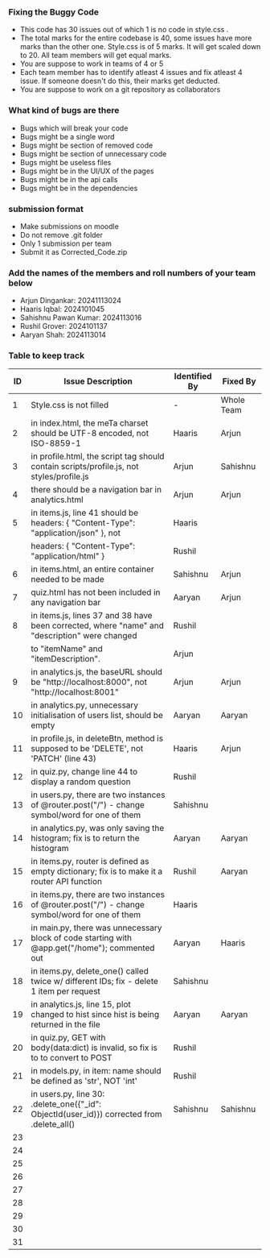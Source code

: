 ### Fixing the Buggy Code

- This code has 30 issues out of which 1 is no code in style.css . 
- The total marks for the entire codebase is 40, some issues have more marks than the other one. Style.css is of 5 marks. It will get scaled down to 20. All team members will get equal marks.
- You are suppose to work in teams of 4 or 5
- Each team member has to identify atleast 4 issues and fix atleast 4 issue. If someone doesn't do this, their marks get deducted.
- You are suppose to work on a git repository as collaborators

### What kind of bugs are there

- Bugs which will break your code
- Bugs might be a single word
- Bugs might be section of removed code
- Bugs might be section of unnecessary code
- Bugs might be useless files
- Bugs might be in the UI/UX of the pages
- Bugs might be in the api calls
- Bugs might be in the dependencies  

### submission format

- Make submissions on moodle
- Do not remove .git folder 
- Only 1 submission per team
- Submit it as Corrected_Code.zip

### Add the names of the members and roll numbers of your team below

- Arjun Dingankar: 20241113024
- Haaris Iqbal: 2024101045
- Sahishnu Pawan Kumar: 2024113016
- Rushil Grover: 2024101137
- Aaryan Shah: 2024113014

### Table to keep track

| ID  | Issue Description                                                                               | Identified By | Fixed By     |
|-----|-------------------------------------------------------------------------------------------------|---------------|--------------|
| 1   | Style.css is not filled                                                                         |      -        | Whole Team   |
| 2   | in index.html, the meTa charset should be UTF-8 encoded, not ISO-8859-1                         |    Haaris     |   Arjun      |
| 3   | in profile.html, the script tag should contain scripts/profile.js, not styles/profile.js        |    Arjun      |   Sahishnu   |
| 4   | there should be a navigation bar in analytics.html                                              |    Arjun      |   Arjun      |
| 5   | in items.js, line 41 should be headers: { "Content-Type": "application/json" }, not             |    Haaris     |              |
      | headers: { "Content-Type": "application/html" }                                                 |    Rushil     |              |
| 6   | in items.html, an entire container needed to be made                                            |    Sahishnu   |   Arjun      |
| 7   | quiz.html has not been included in any navigation bar                                           |    Aaryan     |   Arjun      |
| 8   | in items.js, lines 37 and 38 have been corrected, where "name" and "description" were changed   |    Rushil     |              |
|     | to "itemName" and "itemDescription".                                                            |    Arjun      |              |
| 9   | in analytics.js, the baseURL should be "http://localhost:8000", not "http://localhost:8001"     |    Arjun      |   Arjun      |
| 10  | in analytics.py, unnecessary initialisation of users list, should be empty                      |    Aaryan     |   Aaryan     |
| 11  | in profile.js, in deleteBtn, method is supposed to be 'DELETE', not 'PATCH' (line 43)           |    Haaris     |   Arjun      |
| 12  | in quiz.py, change line 44 to display a random question                                         |    Rushil     |              |
| 13  | in users.py, there are two instances of @router.post("/") - change symbol/word for one of them  |    Sahishnu   |              |
| 14  | in analytics.py, was only saving the histogram; fix is to return the histogram                  |    Aaryan     |   Aaryan     |
| 15  | in items.py, router is defined as empty dictionary; fix is to make it a router API function     |    Rushil     |   Aaryan     |
| 16  | in items.py, there are two instances of @router.post("/") - change symbol/word for one of them  |    Haaris     |              |
| 17  | in main.py, there was unnecessary block of code starting with @app.get("/home"); commented out  |    Aaryan     |   Haaris     |
| 18  | in items.py, delete_one() called twice w/ different IDs; fix - delete 1 item per request        |    Sahishnu   |              |
| 19  | in analytics.js, line 15, plot changed to hist since hist is being returned in the file         |    Aaryan     |   Aaryan     |
| 20  | in quiz.py, GET with body(data:dict) is invalid, so fix is to to convert to POST                |    Rushil     |              |
| 21  | in models.py, in item: name should be defined as 'str', NOT 'int'                               |    Rushil     |              |
| 22  | in users.py, line 30: .delete_one({"_id": ObjectId(user_id)}) corrected from .delete_all()      |   Sahishnu    |   Sahishnu   |
| 23  |                                                                                                 |               |              |
| 24  |                                                                                                 |               |              |
| 25  |                                                                                                 |               |              |
| 26  |                                                                                                 |               |              |
| 27  |                                                                                                 |               |              |
| 28  |                                                                                                 |               |              |
| 29  |                                                                                                 |               |              |
| 30  |                                                                                                 |               |              |
| 31  |                                                                                                 |               |              |
